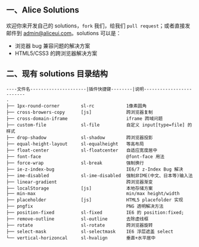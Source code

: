 ## 一、Alice Solutions 

欢迎你来开发自己的 solutions，`fork` 我们，给我们 `pull request`；或者直接发邮件到 [admin@aliceui.com](mailto:admin@aliceui.com)。solutions 可以是：

- 浏览器 bug 兼容问题的解决方案
- HTML5/CSS3 的跨浏览器解决方案

## 二、现有 solutions 目录结构

    ----文件名---------------------|插件快捷键--------|说明-------------------------
    .
    ├── 1px-round-corner        sl-rc            1像素圆角                           
    ├── cross-browers-copy      [js]             跨浏览器复制
    ├── cross-domain-iframe                      iframe 跨域问题
    ├── custom-file             sl-file          自定义 input[type=file] 的样式
    ├── drop-shadow             sl-shadow        跨浏览器投影
    ├── equal-height-layout     sl-equalheight   等高布局
    ├── float-center            sl-floatcenter   自适应宽度居中
    ├── font-face                                @font-face 用法
    ├── force-wrap              sl-break         强制换行
    ├── ie-z-index-bug                           IE6/7 z-Index Bug 解决
    ├── ime-disabled            sl-ime-disabled  强制非IME(中文、日本等)输入法
    ├── linear-gradient                          跨浏览器渐变
    ├── localStorage            [js]             本地存储方案
    ├── min-max                                  min/max height/width
    ├── placeholder             [js]             HTML5 placefolder 实现
    ├── pngfix                                   PNG 透明解决方法
    ├── position-fixed          sl-fixed         IE6 的 position:fixed;
    ├── remove-outline          sl-outline       去除虚线框
    ├── rotate                  sl-rotate        跨浏览器旋转
    ├── select-mask             sl-selectmask    IE6 浮层遮盖 select
    └── vertical-horizoncal     sl-hvalign       垂直+水平居中

